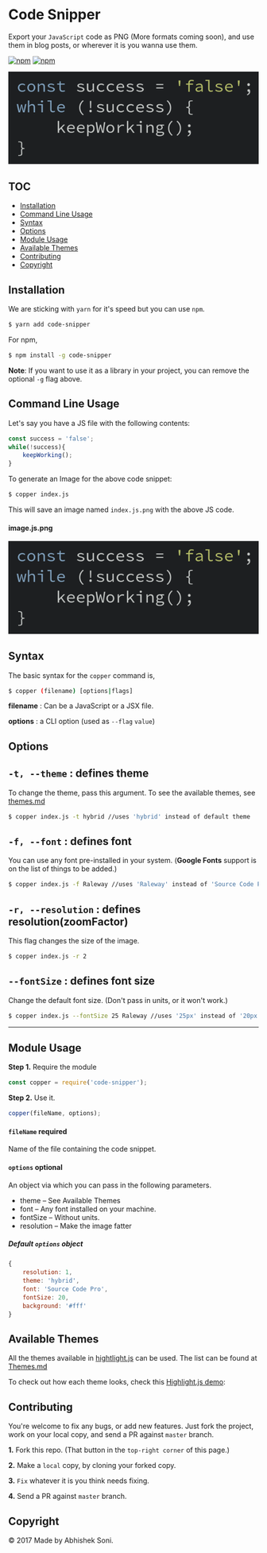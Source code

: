 <!--
MIT License

Copyright (c) 2017 Abhishek Soni

Permission is hereby granted, free of charge, to any person obtaining a copy
of this software and associated documentation files (the "Software"), to deal
in the Software without restriction, including without limitation the rights
to use, copy, modify, merge, publish, distribute, sublicense, and/or sell
copies of the Software, and to permit persons to whom the Software is
furnished to do so, subject to the following conditions:

The above copyright notice and this permission notice shall be included in all
copies or substantial portions of the Software.

THE SOFTWARE IS PROVIDED "AS IS", WITHOUT WARRANTY OF ANY KIND, EXPRESS OR
IMPLIED, INCLUDING BUT NOT LIMITED TO THE WARRANTIES OF MERCHANTABILITY,
FITNESS FOR A PARTICULAR PURPOSE AND NONINFRINGEMENT. IN NO EVENT SHALL THE
AUTHORS OR COPYRIGHT HOLDERS BE LIABLE FOR ANY CLAIM, DAMAGES OR OTHER
LIABILITY, WHETHER IN AN ACTION OF CONTRACT, TORT OR OTHERWISE, ARISING FROM,
OUT OF OR IN CONNECTION WITH THE SOFTWARE OR THE USE OR OTHER DEALINGS IN THE
SOFTWARE.

-->
# Code Snipper

Export your `JavaScript` code as PNG (More formats coming soon), and use them in blog posts, or wherever it is you wanna use them.

[![npm](https://img.shields.io/npm/dt/code-snipper.svg)](https://npmjs.com/packages/code-snipper)
[![npm](https://img.shields.io/npm/l/code-snipper.svg)](https://npmjs.com/packages/code-snipper)

![Example Image](https://raw.githubusercontent.com/abhisheksoni27/code-snipper/master/examples/index.js.png)


## TOC
* [Installation](#installation)
* [Command Line Usage](#command-line-usage)
* [Syntax](#syntax)
* [Options](#options)
* [Module Usage](#module-usage)
* [Available Themes](#available-themes)
* [Contributing](#contributing)
* [Copyright](#copyright)


## Installation

We are sticking with `yarn` for it's speed but you can use `npm`.

```bash
$ yarn add code-snipper
```

For npm,
```bash
$ npm install -g code-snipper
```
**Note**: If you want to use it as a library in your project, you can remove the optional `-g` flag above.

## Command Line Usage

Let's say you have a JS file with the following contents:

```js
const success = 'false';
while(!success){
    keepWorking();
}
```
To generate an Image for the above code snippet:

```bash
$ copper index.js
```

This will save an image named `index.js.png` with the above JS code.

#### image.js.png

![Example Image](https://raw.githubusercontent.com/abhisheksoni27/code-snipper/master/examples/index.js.png)

## Syntax

The basic syntax for the `copper` command is,

```bash
$ copper (filename) [options|flags]
```

**filename** : Can be a JavaScript or a JSX file.

**options** : a CLI option (used as `--flag` `value`) 

## Options

## `-t, --theme` : defines theme

To change the theme, pass this argument. To see the available themes, see [themes.md](/themes.md)

```bash
$ copper index.js -t hybrid //uses 'hybrid' instead of default theme
```

## `-f, --font` : defines font

You can use any font pre-installed in your system. (**Google Fonts** support is on the list of things to be added.)

```bash
$ copper index.js -f Raleway //uses 'Raleway' instead of 'Source Code Pro'
```
## `-r, --resolution` : defines resolution(zoomFactor)

This flag changes the size of the image.

```bash
$ copper index.js -r 2
```

## `--fontSize` : defines font size

Change the default font size. (Don't pass in units, or it won't work.)

```bash
$ copper index.js --fontSize 25 Raleway //uses '25px' instead of '20px'
```
---

## Module Usage

**Step 1.** Require the module
```js
const copper = require('code-snipper');
```

**Step 2.** Use it.
```js
copper(fileName, options);
```
#### `fileName` **required**
Name of the file containing the code snippet.
####  `options` **optional**
An object via which you can pass in the following parameters.

* theme &ndash; See Available Themes
* font &ndash; Any font installed on your machine.
* fontSize &ndash; Without units.
* resolution &ndash; Make the image fatter

##### Default `options` object
```js
{
    resolution: 1,
    theme: 'hybrid',
    font: 'Source Code Pro',
    fontSize: 20,
    background: '#fff'
}
```


## Available Themes

All the themes available in [hightlight.js](https://highlightjs.org/) can be used. The list can be found at [Themes.md](/themes.md)

To check out how each theme looks, check this [Highlight.js demo](https://highlightjs.org/static/demo/):

## Contributing
You're welcome to fix any bugs,  or add new features. Just fork the project, work on your local copy, and send a PR against `master` branch.

**1.** Fork this repo. (That button in the `top-right corner` of this page.)

**2.** Make a `local` copy, by cloning your forked copy.

**3.** `Fix` whatever it is you think needs fixing.

**4.** Send a PR against `master` branch.

## Copyright
© 2017 Made by Abhishek Soni. 